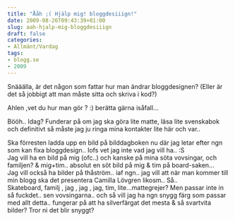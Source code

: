 ```yaml
---
title: "Ååh ;( Hjälp mig! bloggdesiiign!"
date: 2009-08-26T09:43:39+01:00
slug: aah-hjalp-mig-bloggdesiiign
draft: false
categories:
- Allmänt/Vardag
tags:
- blogg.se
- 2009
---
```

Snääälla, är det någon som fattar hur man ändrar bloggdesignen? (Eller är det så jobbigt att man måste sitta och skriva i kod?)  
  
Ahlen ,vet du hur man gör ? :) berätta gärna isåfall...  
  
Bööh.. Idag? Funderar på om jag ska göra lite matte, läsa lite svenskabok och definitivt så måste jag ju ringa mina kontakter lite här och var..  
  
Ska förresten ladda upp en bild på bilddagboken nu där jag letar efter ngn som kan fixa bloggdesign.. Iofs vet jag inte vad jag vill ha.. :S  
Jag vill ha en bild på mig (ofc..) och kanske på mina söta vovsingar, och familjen? & mig+tim.. absolut en söt bild på mig & tim på board-saken...  
Jag vill också ha bilder på thåström.. iaf ngn.. jag vill att när man kommer till min blogg ska det presentera Camilla Lövgren likosm.. Så..  
Skateboard, familj , jag , jag , jag, tim, lite...mattegrejer? Men passar inte in så fuckdet.. sen vovsingarna.. och så vill jag ha ngn snygg färg som passar med allt detta.. fungerar på att ha silverfärgat det mesta & så svartvita bilder? Tror ni det blir snyggt?